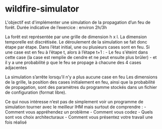 # wildfire-simulator

L'objectif est d'implémenter une simulation de la propagation d’un feu de forêt.
Durée indicative de l’exercice : environ 2h/3h

La forêt est représentée par une grille de dimension h x l.
La dimension temporelle est discrétisée. Le déroulement de la simulation se fait donc étape par étape.
Dans l’état initial, une ou plusieurs cases sont en feu.
Si une case est en feu à l’étape t, alors à l’étape t+1 :
    -   Le feu s'éteint dans cette case (la case est remplie de cendre et ne peut ensuite plus brûler)
    -   et il y a une probabilité p que le feu se propage à chacune des 4 cases adjacentes

La simulation s’arrête lorsqu’il n’y a plus aucune case en feu
Les dimensions de la grille, la position des cases initialement en feu, ainsi que la probabilité de propagation,
sont des paramètres du programme stockés dans un fichier de configuration (format libre).

Ce qui nous intéresse n’est pas de simplement voir un programme de simulation tourner avec le meilleur IHM mais surtout de comprendre :
    -   Comment vous appréhendez un problème
    -   Comment vous codez
    -   Quels sont vos choix architecturaux
    -   Comment vous présentez votre travail une fois réalisé
